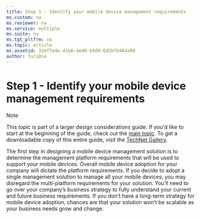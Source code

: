 ```yaml
---
title: Step 1 - Identify your mobile device management requirements
ms.custom: na
ms.reviewer: na
ms.service: multiple
ms.suite: na
ms.tgt_pltfrm: na
ms.topic: article
ms.assetid: 32ef7e4e-41b6-4e40-b9d9-6d2bfb464a99
author: YuriDio
---
```

# Step 1 - Identify your mobile device management requirements

>[!NOTE]
>This topic is part of a larger design considerations guide. If you'd like to start at the beginning of the guide, check out the [main topic](mdm-design-considerations-guide.md). To get a downloadable copy of this entire guide, visit the [TechNet Gallery](https://gallery.technet.microsoft.com/Mobile-Device-Management-7d401582).

The first step in designing a mobile device management solution is to determine the management platform requirements that will be used to support your mobile devices. Overall mobile device adoption for your company will dictate the platform requirements. If you decide to adopt a single management solution to manage all your mobile devices, you may disregard the multi-platform requirements for your solution. You’ll need to go over your company’s business strategy to fully understand your current and future business requirements. If you don’t have a long-term strategy for mobile device adoption, chances are that your solution won’t be scalable as your business needs grow and change. 






